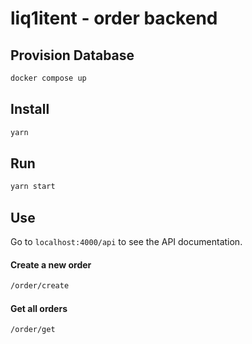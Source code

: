 # liq1itent - order backend

## Provision Database
```bash
docker compose up
```

## Install
```ts
yarn
```

## Run
```ts
yarn start
```

## Use

Go to `localhost:4000/api` to see the API documentation.

#### Create a new order
```bash
/order/create
```

#### Get all orders
```bash
/order/get
```
